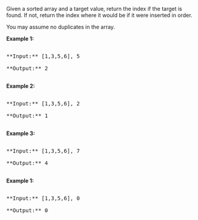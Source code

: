 
Given a sorted array and a target value, return the index if the target is found. If not, return the index where it would be if it were inserted in order.

You may assume no duplicates in the array.

**Example 1:**
<pre>
**Input:** [1,3,5,6], 5
**Output:** 2
</pre>


**Example 2:**
<pre>
**Input:** [1,3,5,6], 2
**Output:** 1
</pre>


**Example 3:**
<pre>
**Input:** [1,3,5,6], 7
**Output:** 4
</pre>


**Example 1:**
<pre>
**Input:** [1,3,5,6], 0
**Output:** 0
</pre>

